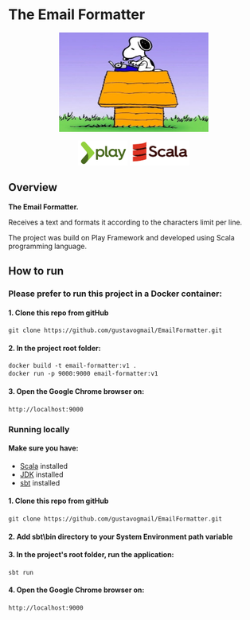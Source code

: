 # The Email Formatter

<p align="center">
  <img src="./public/images/logo-main.png" height="200" width="300" />
</p>

<div align="center">
    <img src="./public/images/play-logo.png" height="50" width="100" />
    <img src="./public/images/scala-logo.png" height="50" width="120" />
</div>

## Overview

<strong>The Email Formatter.</strong>

Receives a text and formats it according to the characters limit per line.

The project was build on Play Framework and developed using Scala programming language.

## How to run
### Please prefer to run this project in a Docker container:
#### 1. Clone this repo from gitHub
    git clone https://github.com/gustavogmail/EmailFormatter.git
#### 2. In the project root folder:
    docker build -t email-formatter:v1 .
    docker run -p 9000:9000 email-formatter:v1
#### 3. Open the Google Chrome browser on:
    http://localhost:9000

### Running locally
#### Make sure you have:
<ul>
    <li><a href="https://docs.scala-lang.org/getting-started/index.html">Scala</a> installed</li>
    <li><a href="https://www.oracle.com/java/technologies/downloads/#jdk18-windows">JDK</a> installed</li>
    <li><a href="https://www.scala-sbt.org/download.html">sbt</a> installed</li>
</ul>

#### 1. Clone this repo from gitHub
    git clone https://github.com/gustavogmail/EmailFormatter.git
#### 2. Add sbt\bin directory to your System Environment path variable

#### 3. In the project's root folder, run the application:
    sbt run
#### 4. Open the Google Chrome browser on:
    http://localhost:9000
